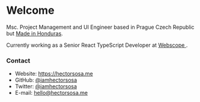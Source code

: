 # Welcome

Msc. Project Management and UI Engineer based in Prague Czech Republic but <a href="https://youtu.be/KPH9Al69680">Made in Honduras</a>.

Currently working as a Senior React TypeScript Developer at <a href="https://webscope.io"> Webscope </a>.

### Contact

- Website: https://hectorsosa.me
- GitHub: [@iamhectorsosa](https://hectorsosa.me/github)
- Twitter: [@iamhectorsosa](https://hectorsosa.me/twitter)
- E-mail: [hello@hectorsosa.me](https://hectorsosa.me/email)
